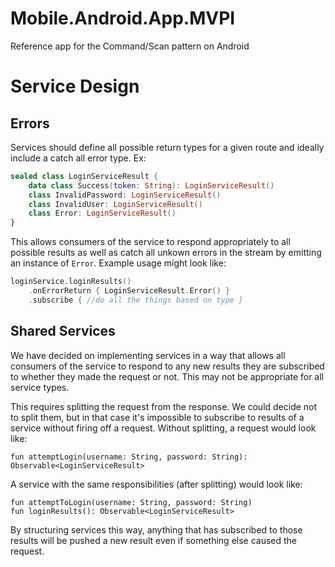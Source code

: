 # Mobile.Android.App.MVPI
Reference app for the Command/Scan pattern on Android

# Service Design
## Errors
Services should define all possible return types for a given route and ideally include a catch all error type. Ex:
```kotlin
sealed class LoginServiceResult {
    data class Success(token: String): LoginServiceResult()
    class InvalidPassword: LoginServiceResult()
    class InvalidUser: LoginServiceResult()
    class Error: LoginServiceResult()
}
```

This allows consumers of the service to respond appropriately to all possible results as well as catch all unkown errors
in the stream by emitting an instance of `Error`. Example usage might look like:
```kotlin
loginService.loginResults()
    .onErrorReturn { LoginServiceResult.Error() }
    .subscribe { //do all the things based on type }
```

## Shared Services
We have decided on implementing services in a way that allows all consumers of the service to respond to any new results they are
subscribed to whether they made the request or not. This may not be appropriate for all service types.

This requires splitting the request from the response. We could decide not to split them, but in that case it's impossible to
subscribe to results of a service without firing off a request. Without splitting, a request would look like:
```
fun attemptLogin(username: String, password: String): Observable<LoginServiceResult>
```

A service with the same responsibilities (after splitting) would look like:
```
fun attemptToLogin(username: String, password: String)
fun loginResults(): Observable<LoginServiceResult>
```

By structuring services this way, anything that has subscribed to those results will be pushed a new result even if something
else caused the request.
